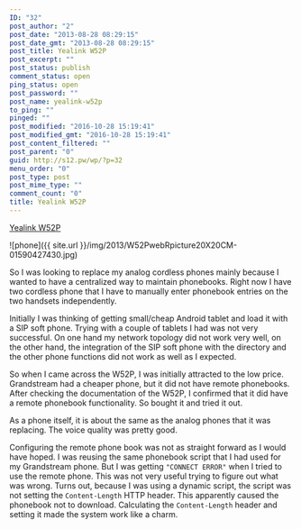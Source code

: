 ```yaml
---
ID: "32"
post_author: "2"
post_date: "2013-08-28 08:29:15"
post_date_gmt: "2013-08-28 08:29:15"
post_title: Yealink W52P
post_excerpt: ""
post_status: publish
comment_status: open
ping_status: open
post_password: ""
post_name: yealink-w52p
to_ping: ""
pinged: ""
post_modified: "2016-10-28 15:19:41"
post_modified_gmt: "2016-10-28 15:19:41"
post_content_filtered: ""
post_parent: "0"
guid: http://s12.pw/wp/?p=32
menu_order: "0"
post_type: post
post_mime_type: ""
comment_count: "0"
title: Yealink W52P
---
```


[Yealink W52P](http://www.yealink.com/product_info.aspx?ProductsCateID=308)

![phone]({{ site.url }}/img/2013/W52PwebRpicture20X20CM-01590427430.jpg)

So I was looking to replace my analog cordless phones mainly because I wanted to have a centralized way to maintain phonebooks. Right now I have two cordless phone that I have to manually enter phonebook entries on the two handsets independently.

Initially I was thinking of getting small/cheap Android tablet and load it with a SIP soft phone. Trying with a couple of tablets I had was not very successful. On one hand my network topology did not work very well, on the other hand, the integration of the SIP soft phone with the directory and the other phone functions did not work as well as I expected.

So when I came across the W52P, I was initially attracted to the low price. Grandstream had a cheaper phone, but it did not have remote phonebooks. After checking the documentation of the W52P, I confirmed that it did have a remote phonebook functionality. So bought it and tried it out.

As a phone itself, it is about the same as the analog phones that it was replacing. The voice quality was pretty good.

Configuring the remote phone book was not as straight forward as I would have hoped. I was reusing the same phonebook script that I had used for my Grandstream phone. But I was getting `"CONNECT ERROR"` when I tried to use the remote phone. This was not very useful trying to figure out what was wrong. Turns out, because I was using a dynamic script, the script was not setting the `Content-Length` HTTP header. This apparently caused the phonebook not to download. Calculating the `Content-Length` header and setting it made the system work like a charm.
